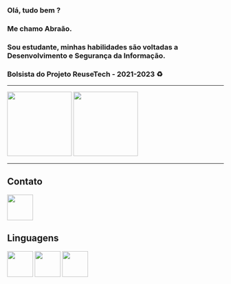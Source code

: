 ### Olá, tudo bem ?
### Me chamo Abraão.
### Sou estudante, minhas habilidades são voltadas a Desenvolvimento e Segurança da Informação.
### Bolsista do Projeto ReuseTech - 2021-2023 ♻️

----

<div> 
   <img height="150m" src="https://github-readme-stats.vercel.app/api?username=abraaoteixeira&show_icons=true&theme=tokyonight"/>
  
  <img height="150m" src="https://github-readme-stats.vercel.app/api?username=abraaoteixeira&layout=compact"/>
 <div>
 
----
   
## Contato

<a href="https://www.linkedin.com/in/abraaoteixeira/">
  <img src="https://cdn.jsdelivr.net/gh/devicons/devicon/icons/linkedin/linkedin-original.svg" align="center" heigth="50" width="60">
</a>
   
## Linguagens
   
<div>
  
<img src="https://cdn.jsdelivr.net/gh/devicons/devicon/icons/python/python-original.svg" align="center" heigth="50" width="60">
<img src="https://cdn.jsdelivr.net/gh/devicons/devicon/icons/bash/bash-original.svg" align="center" heigth="50" width="60">
<img src="https://cdn.jsdelivr.net/gh/devicons/devicon/icons/javascript/javascript-original.svg" align="center" heigth="50" width="60">


